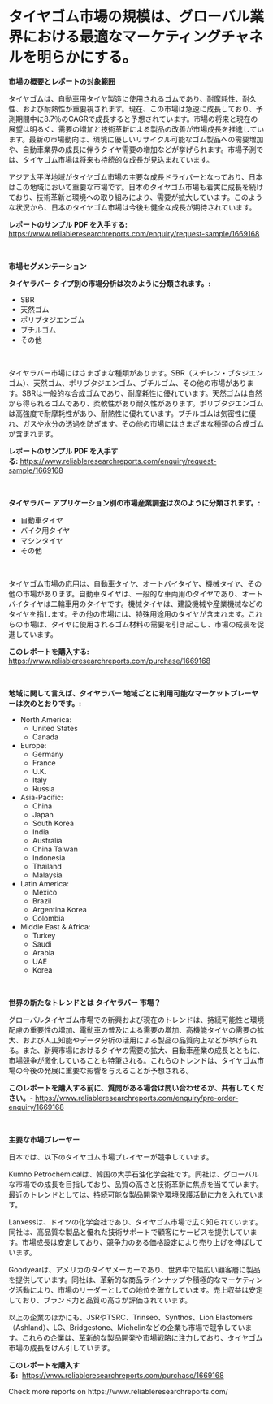 <p><h1>タイヤゴム市場の規模は、グローバル業界における最適なマーケティングチャネルを明らかにする。</h1></p><p><strong>市場の概要とレポートの対象範囲</strong></p>
<p><p>タイヤゴムは、自動車用タイヤ製造に使用されるゴムであり、耐摩耗性、耐久性、および耐熱性が重要視されます。現在、この市場は急速に成長しており、予測期間中に8.7％のCAGRで成長すると予想されています。市場の将来と現在の展望は明るく、需要の増加と技術革新による製品の改善が市場成長を推進しています。最新の市場動向は、環境に優しいリサイクル可能なゴム製品への需要増加や、自動車業界の成長に伴うタイヤ需要の増加などが挙げられます。市場予測では、タイヤゴム市場は将来も持続的な成長が見込まれています。</p><p>アジア太平洋地域がタイヤゴム市場の主要な成長ドライバーとなっており、日本はこの地域において重要な市場です。日本のタイヤゴム市場も着実に成長を続けており、技術革新と環境への取り組みにより、需要が拡大しています。このような状況から、日本のタイヤゴム市場は今後も健全な成長が期待されています。</p></p>
<p><strong>レポートのサンプル PDF を入手する:</strong> <a href="https://www.reliableresearchreports.com/enquiry/request-sample/1669168">https://www.reliableresearchreports.com/enquiry/request-sample/1669168</a></p>
<p>&nbsp;</p>
<p><strong>市場セグメンテーション</strong></p>
<p><strong>タイヤラバー タイプ別の市場分析は次のように分類されます。:</strong></p>
<p><ul><li>SBR</li><li>天然ゴム</li><li>ポリブタジエンゴム</li><li>ブチルゴム</li><li>その他</li></ul></p>
<p>&nbsp;</p>
<p><p>タイヤラバー市場にはさまざまな種類があります。SBR（スチレン・ブタジエンゴム）、天然ゴム、ポリブタジエンゴム、ブチルゴム、その他の市場があります。SBRは一般的な合成ゴムであり、耐摩耗性に優れています。天然ゴムは自然から得られるゴムであり、柔軟性があり耐久性があります。ポリブタジエンゴムは高強度で耐摩耗性があり、耐熱性に優れています。ブチルゴムは気密性に優れ、ガスや水分の透過を防ぎます。その他の市場にはさまざまな種類の合成ゴムが含まれます。</p></p>
<p><strong>レポートのサンプル PDF を入手する:</strong>&nbsp;<a href="https://www.reliableresearchreports.com/enquiry/request-sample/1669168">https://www.reliableresearchreports.com/enquiry/request-sample/1669168</a></p>
<p>&nbsp;</p>
<p><strong> タイヤラバー アプリケーション別の市場産業調査は次のように分類されます。:</strong></p>
<p><ul><li>自動車タイヤ</li><li>バイク用タイヤ</li><li>マシンタイヤ</li><li>その他</li></ul></p>
<p>&nbsp;</p>
<p><p>タイヤゴム市場の応用は、自動車タイヤ、オートバイタイヤ、機械タイヤ、その他の市場があります。自動車タイヤは、一般的な車両用のタイヤであり、オートバイタイヤは二輪車用のタイヤです。機械タイヤは、建設機械や産業機械などのタイヤを指します。その他の市場には、特殊用途用のタイヤが含まれます。これらの市場は、タイヤに使用されるゴム材料の需要を引き起こし、市場の成長を促進しています。</p></p>
<p><strong>このレポートを購入する:</strong>&nbsp; <a href="https://www.reliableresearchreports.com/purchase/1669168">https://www.reliableresearchreports.com/purchase/1669168</a></p>
<p>&nbsp;</p>
<p><strong>地域に関して言えば、タイヤラバー 地域ごとに利用可能なマーケットプレーヤーは次のとおりです。:</strong></p>
<p><ul>
    <li>
        North America:
        <ul>
            <li>United States</li>
            <li>Canada</li>
        </ul>
    </li>
    <li>
        Europe:
        <ul>
            <li>Germany</li>
            <li>France</li>
            <li>U.K.</li>
            <li>Italy</li>
            <li>Russia</li>
        </ul>
    </li>
    <li>
        Asia-Pacific:
        <ul>
            <li>China</li>
            <li>Japan</li>
            <li>South Korea</li>
            <li>India</li>
            <li>Australia</li>
            <li>China Taiwan</li>
            <li>Indonesia</li>
            <li>Thailand</li>
            <li>Malaysia</li>
        </ul>
    </li>
    <li>
        Latin America:
        <ul>
            <li>Mexico</li>
            <li>Brazil</li>
            <li>Argentina Korea</li>
            <li>Colombia</li>
        </ul>
    </li>
    <li>
        Middle East & Africa:
        <ul>
            <li>Turkey</li>
            <li>Saudi</li>
            <li>Arabia</li>
            <li>UAE</li>
            <li>Korea</li>
        </ul>
    </li>
    </ul></p>
<p>&nbsp;</p>
<p><strong>世界の新たなトレンドとは タイヤラバー 市場？</strong></p>
<p><p>グローバルタイヤゴム市場での新興および現在のトレンドは、持続可能性と環境配慮の重要性の増加、電動車の普及による需要の増加、高機能タイヤの需要の拡大、および人工知能やデータ分析の活用による製品の品質向上などが挙げられる。また、新興市場におけるタイヤの需要の拡大、自動車産業の成長とともに、市場競争が激化していることも特筆される。これらのトレンドは、タイヤゴム市場の今後の発展に重要な影響を与えることが予想される。</p></p>
<p><strong>このレポートを購入する前に、質問がある場合は問い合わせるか、共有してください。</strong>- <a href="https://www.reliableresearchreports.com/enquiry/pre-order-enquiry/1669168">https://www.reliableresearchreports.com/enquiry/pre-order-enquiry/1669168</a></p>
<p>&nbsp;</p>
<p><strong>主要な市場プレーヤー</strong></p>
<p><p>日本では、以下のタイヤゴム市場プレイヤーが競争しています。</p><p>Kumho Petrochemicalは、韓国の大手石油化学会社です。同社は、グローバルな市場での成長を目指しており、品質の高さと技術革新に焦点を当てています。最近のトレンドとしては、持続可能な製品開発や環境保護活動に力を入れています。</p><p>Lanxessは、ドイツの化学会社であり、タイヤゴム市場で広く知られています。同社は、高品質な製品と優れた技術サポートで顧客にサービスを提供しています。市場成長は安定しており、競争力のある価格設定により売り上げを伸ばしています。</p><p>Goodyearは、アメリカのタイヤメーカーであり、世界中で幅広い顧客層に製品を提供しています。同社は、革新的な商品ラインナップや積極的なマーケティング活動により、市場のリーダーとしての地位を確立しています。売上収益は安定しており、ブランド力と品質の高さが評価されています。</p><p>以上の企業のほかにも、JSRやTSRC、Trinseo、Synthos、Lion Elastomers（Ashland）、LG、Bridgestone、Michelinなどの企業も市場で競争しています。これらの企業は、革新的な製品開発や市場戦略に注力しており、タイヤゴム市場の成長をけん引しています。</p></p>
<p><strong>このレポートを購入する:</strong>&nbsp;&nbsp;<a href="https://www.reliableresearchreports.com/purchase/1669168">https://www.reliableresearchreports.com/purchase/1669168</a></p>
<p>Check more reports on https://www.reliableresearchreports.com/</p>